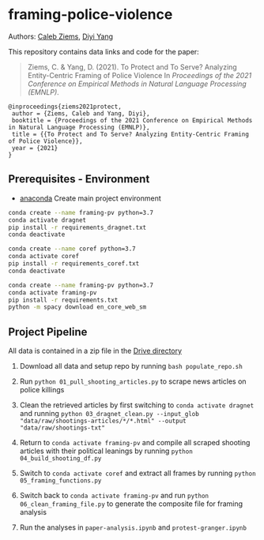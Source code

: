 # framing-police-violence

Authors: [Caleb Ziems](calebziems.com), [Diyi Yang](diyiyang.com)

This repository contains data links and code for the paper:
> Ziems, C. & Yang, D. (2021). To Protect and To Serve? Analyzing Entity-Centric Framing of Police Violence In _Proceedings of the 2021 Conference on Empirical Methods in Natural Language Processing (EMNLP)_.

```
@inproceedings{ziems2021protect,
 author = {Ziems, Caleb and Yang, Diyi},
 booktitle = {Proceedings of the 2021 Conference on Empirical Methods in Natural Language Processing (EMNLP)},
 title = {{To Protect and To Serve? Analyzing Entity-Centric Framing of Police Violence}},
 year = {2021}
}
```

## Prerequisites - Environment
* [anaconda](https://www.anaconda.com/products/individual)
Create main project environment
```bash
conda create --name framing-pv python=3.7
conda activate dragnet
pip install -r requirements_dragnet.txt
conda deactivate

conda create --name coref python=3.7
conda activate coref
pip install -r requirements_coref.txt
conda deactivate

conda create --name framing-pv python=3.7
conda activate framing-pv
pip install -r requirements.txt
python -m spacy download en_core_web_sm
```

## Project Pipeline

All data is contained in a zip file in the [Drive directory](https://drive.google.com/file/d/12Kg0PS-kx6q1NR-Vwdfj7cM4yb3LrMqE/view?usp=sharing)

1. Download all data and setup repo by running `bash populate_repo.sh`

2. Run `python 01_pull_shooting_articles.py` to scrape news articles on police killings

3. Clean the retrieved articles by first switching to `conda activate dragnet` and running `python 03_dragnet_clean.py --input_glob "data/raw/shootings-articles/*/*.html" --output "data/raw/shootings-txt"`

4. Return to `conda activate framing-pv` and compile all scraped shooting articles with their political leanings by running `python 04_build_shooting_df.py`

5. Switch to `conda activate coref` and extract all frames by running `python 05_framing_functions.py`

6. Switch back to `conda activate framing-pv` and run `python 06_clean_framing_file.py` to generate the composite file for framing analysis

7. Run the analyses in `paper-analysis.ipynb` and `protest-granger.ipynb`
